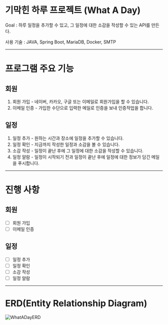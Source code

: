 # 기막힌 하루 프로젝트 (What A Day)

Goal : 하루 일정을 추가할 수 있고, 그 일정에 대한 소감을 작성할 수 있는 API를 만든다.

사용 기술 : JAVA, Spring Boot, MariaDB, Docker, SMTP

***
# 프로그램 주요 기능

## 회원
1. 회원 가입 - 네이버, 카카오, 구글 또는 이메일로 회원가입을 할 수 있습니다.
2. 이메일 인증 - 가입한 수단으로 입력한 메일로 인증을 보내 인증작업을 합니다.

## 일정
1. 일정 추가 - 원하는 시간과 장소에 일정을 추가할 수 있습니다.
2. 일정 확인 - 지금까지 작성한 일정과 소감을 볼 수 있습니다.
3. 소감 작성 - 일정이 끝난 후에 그 일정에 대한 소감을 작성할 수 있습니다.
4. 일정 알람 - 일정이 시작되기 전과 일정이 끝난 후에 일정에 대한 정보가 담긴 메일을 푸시합니다.

***
# 진행 사항

## 회원
- [ ] 회원 가입
- [ ] 이메일 인증

## 일정
- [ ] 일정 추가 
- [ ] 일정 확인
- [ ] 소감 작성 
- [ ] 일정 알람

***
# ERD(Entity Relationship Diagram)

![WhatADayERD](https://github.com/Sanghun77/WhatADay/assets/119822465/cb16bb39-ba86-45bd-85e2-8e1f2581e97d)
